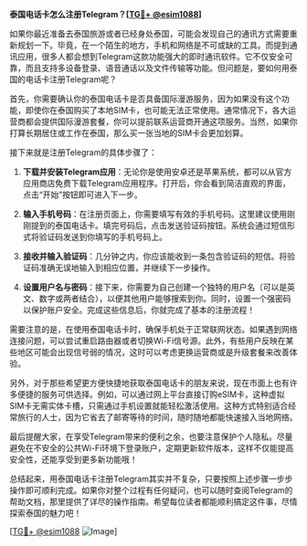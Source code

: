 **泰国电话卡怎么注册Telegram？[[TG💪+ @esim1088](https://t.me/s/esim1088)]**

如果你最近准备去泰国旅游或者已经身处泰国，可能会发现自己的通讯方式需要重新规划一下。毕竟，在一个陌生的地方，手机和网络是不可或缺的工具。而提到通讯应用，很多人都会想到Telegram这款功能强大的即时通讯软件。它不仅安全可靠，而且支持多设备登录、语音通话以及文件传输等功能。但问题是，要如何用泰国的电话卡注册Telegram呢？

首先，你需要确认你的泰国电话卡是否具备国际漫游服务，因为如果没有这个功能，即使你在泰国购买了本地SIM卡，也可能无法正常使用。通常情况下，各大运营商都会提供国际漫游套餐，你可以提前联系运营商开通这项服务。当然，如果你打算长期居住或工作在泰国，那么买一张当地的SIM卡会更加划算。

接下来就是注册Telegram的具体步骤了：

1. **下载并安装Telegram应用**：无论你是使用安卓还是苹果系统，都可以从官方应用商店免费下载Telegram应用程序。打开后，你会看到简洁直观的界面，点击“开始”按钮即可进入下一步。

2. **输入手机号码**：在注册页面上，你需要填写有效的手机号码。这里建议使用刚刚提到的泰国电话卡。填完号码后，点击发送验证码按钮。系统会通过短信形式将验证码发送到你填写的手机号码上。

3. **接收并输入验证码**：几分钟之内，你应该能收到一条包含验证码的短信。将验证码准确无误地输入到相应位置，并继续下一步操作。

4. **设置用户名与密码**：接下来，你需要为自己创建一个独特的用户名（可以是英文、数字或两者结合），以便其他用户能够搜索到你。同时，设置一个强密码以保护账户安全。完成这些信息后，你就完成了基本的注册流程！

需要注意的是，在使用泰国电话卡时，确保手机处于正常联网状态。如果遇到网络连接问题，可以尝试重启路由器或者切换Wi-Fi信号源。此外，有些用户反映在某些地区可能会出现信号弱的情况，这时可以考虑更换运营商或是升级套餐来改善体验。

另外，对于那些希望更方便快捷地获取泰国电话卡的朋友来说，现在市面上也有许多便捷的服务可供选择。例如，可以通过网上平台直接订购eSIM卡，这种虚拟SIM卡无需实体卡槽，只需通过手机设置就能轻松激活使用。这种方式特别适合经常旅行的人士，因为它省去了邮寄等待的时间，随时随地都能快速接入当地网络。

最后提醒大家，在享受Telegram带来的便利之余，也要注意保护个人隐私。尽量避免在不安全的公共Wi-Fi环境下登录账户，定期更新软件版本，这样不仅能提高安全性，还能享受到更多新功能哦！

总结起来，用泰国电话卡注册Telegram其实并不复杂，只要按照上述步骤一步步操作即可顺利完成。如果你对整个过程有任何疑问，也可以随时查阅Telegram的帮助文档，那里提供了详尽的操作指南。希望每位读者都能顺利搞定这件事，尽情探索泰国的魅力吧！

[[TG💪+ @esim1088](https://t.me/s/esim1088) ![Image](https://i.postimg.cc/4NQfJmqS/Snipaste-2025-05-13-00-14-12.png)]